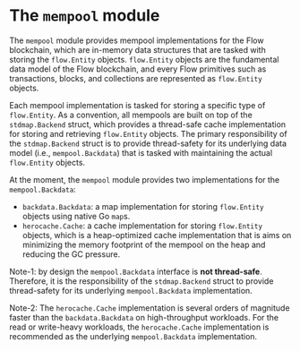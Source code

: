 # The `mempool` module

The `mempool` module provides mempool implementations for the Flow blockchain, which
are in-memory data structures that are tasked with storing the `flow.Entity` objects.
`flow.Entity` objects are the fundamental data model of the Flow blockchain, and
every Flow primitives such as transactions, blocks, and collections are represented
as `flow.Entity` objects.

Each mempool implementation is tasked for storing a specific type of `flow.Entity`.
As a convention, all mempools are built on top of the `stdmap.Backend` struct, which
provides a thread-safe cache implementation for storing and retrieving `flow.Entity` objects.
The primary responsibility of the `stdmap.Backend` struct is to provide thread-safety for its underlying
data model (i.e., `mempool.Backdata`) that is tasked with maintaining the actual `flow.Entity` objects.

At the moment, the `mempool` module provides two implementations for the `mempool.Backdata`:
- `backdata.Backdata`: a map implementation for storing `flow.Entity` objects using native Go `map`s.
- `herocache.Cache`: a cache implementation for storing `flow.Entity` objects, which is a heap-optimized
    cache implementation that is aims on minimizing the memory footprint of the mempool on the heap and 
    reducing the GC pressure.

Note-1: by design the `mempool.Backdata` interface is **not thread-safe**. Therefore, it is the responsibility
of the `stdmap.Backend` struct to provide thread-safety for its underlying `mempool.Backdata` implementation.

Note-2: The `herocache.Cache` implementation is several orders of magnitude faster than the `backdata.Backdata` on
high-throughput workloads. For the read or write-heavy workloads, the `herocache.Cache` implementation is recommended as
the underlying `mempool.Backdata` implementation.
